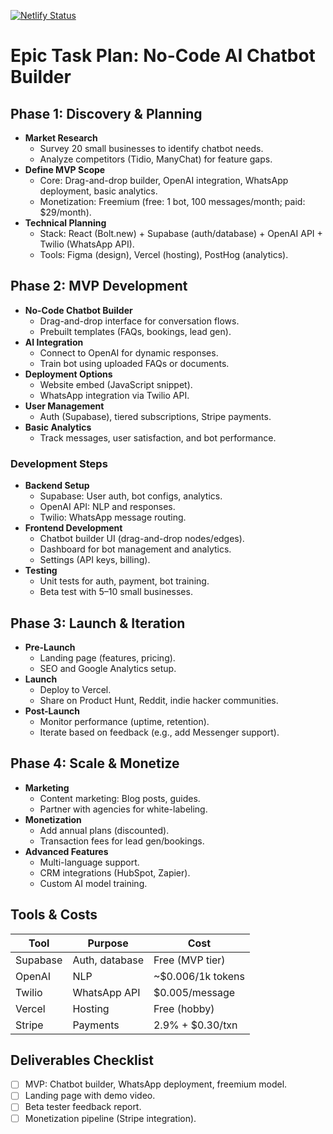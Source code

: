 [![Netlify Status](https://api.netlify.com/api/v1/badges/f8b960e2-00a6-4d16-8ca8-9025317f61b4/deploy-status)](https://app.netlify.com/projects/preeminent-strudel-fb61aa/deploys)

# Epic Task Plan: No-Code AI Chatbot Builder

## Phase 1: Discovery & Planning

- **Market Research**
  - Survey 20 small businesses to identify chatbot needs.
  - Analyze competitors (Tidio, ManyChat) for feature gaps.
- **Define MVP Scope**
  - Core: Drag-and-drop builder, OpenAI integration, WhatsApp deployment, basic analytics.
  - Monetization: Freemium (free: 1 bot, 100 messages/month; paid: $29/month).
- **Technical Planning**
  - Stack: React (Bolt.new) + Supabase (auth/database) + OpenAI API + Twilio (WhatsApp API).
  - Tools: Figma (design), Vercel (hosting), PostHog (analytics).

## Phase 2: MVP Development

- **No-Code Chatbot Builder**
  - Drag-and-drop interface for conversation flows.
  - Prebuilt templates (FAQs, bookings, lead gen).
- **AI Integration**
  - Connect to OpenAI for dynamic responses.
  - Train bot using uploaded FAQs or documents.
- **Deployment Options**
  - Website embed (JavaScript snippet).
  - WhatsApp integration via Twilio API.
- **User Management**
  - Auth (Supabase), tiered subscriptions, Stripe payments.
- **Basic Analytics**
  - Track messages, user satisfaction, and bot performance.

### Development Steps

- **Backend Setup**
  - Supabase: User auth, bot configs, analytics.
  - OpenAI API: NLP and responses.
  - Twilio: WhatsApp message routing.
- **Frontend Development**
  - Chatbot builder UI (drag-and-drop nodes/edges).
  - Dashboard for bot management and analytics.
  - Settings (API keys, billing).
- **Testing**
  - Unit tests for auth, payment, bot training.
  - Beta test with 5–10 small businesses.

## Phase 3: Launch & Iteration

- **Pre-Launch**
  - Landing page (features, pricing).
  - SEO and Google Analytics setup.
- **Launch**
  - Deploy to Vercel.
  - Share on Product Hunt, Reddit, indie hacker communities.
- **Post-Launch**
  - Monitor performance (uptime, retention).
  - Iterate based on feedback (e.g., add Messenger support).

## Phase 4: Scale & Monetize

- **Marketing**
  - Content marketing: Blog posts, guides.
  - Partner with agencies for white-labeling.
- **Monetization**
  - Add annual plans (discounted).
  - Transaction fees for lead gen/bookings.
- **Advanced Features**
  - Multi-language support.
  - CRM integrations (HubSpot, Zapier).
  - Custom AI model training.

## Tools & Costs

| Tool     | Purpose        | Cost              |
| -------- | -------------- | ----------------- |
| Supabase | Auth, database | Free (MVP tier)   |
| OpenAI   | NLP            | ~$0.006/1k tokens |
| Twilio   | WhatsApp API   | $0.005/message    |
| Vercel   | Hosting        | Free (hobby)      |
| Stripe   | Payments       | 2.9% + $0.30/txn  |

## Deliverables Checklist

- [ ] MVP: Chatbot builder, WhatsApp deployment, freemium model.
- [ ] Landing page with demo video.
- [ ] Beta tester feedback report.
- [ ] Monetization pipeline (Stripe integration).
